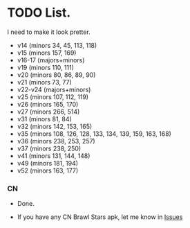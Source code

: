# TODO List.
I need to make it look pretter.
* v14 (minors 34, 45, 113, 118)
* v15 (minors 157, 169)
* v16-17 (majors+minors)
* v19 (minors 110, 111)
* v20 (minors 80, 86, 89, 90)
* v21 (minors 73, 77)
* v22-v24 (majors+minors)
* v25 (minors 107, 112, 119)
* v26 (minors 165, 170)
* v27 (minors 266, 514)
* v31 (minors 81, 84)
* v32 (minors 142, 153, 165)
* v35 (minors 108, 126, 128, 133, 134, 139, 159, 163, 168)
* v36 (minors 238, 253, 257)
* v37 (minors 238, 250)
* v41 (minors 131, 144, 148)
* v49 (minors 181, 194)
* v52 (minors 163, 177)

### CN

* Done.
- If you have any CN Brawl Stars apk, let me know in [Issues](https://github.com/tailsjs/brawl-stars-assets/issues)